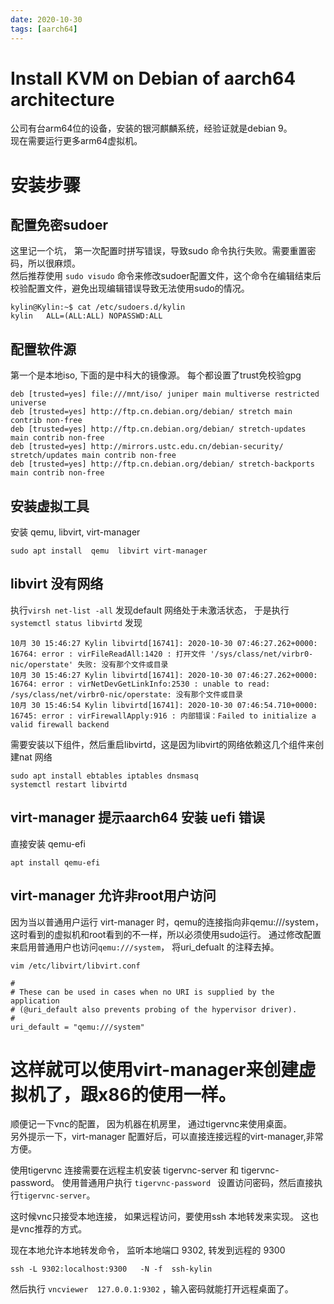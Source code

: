 ```yaml
---
date: 2020-10-30
tags: [aarch64]
---
```


# Install KVM on Debian of aarch64 architecture

公司有台arm64位的设备，安装的银河麒麟系统，经验证就是debian 9。  
现在需要运行更多arm64虚拟机。

# 安装步骤

## 配置免密sudoer 

这里记一个坑， 第一次配置时拼写错误，导致sudo 命令执行失败。需要重置密码，所以很麻烦。   
然后推荐使用 `sudo visudo` 命令来修改sudoer配置文件，这个命令在编辑结束后校验配置文件，避免出现编辑错误导致无法使用sudo的情况。  

```
kylin@Kylin:~$ cat /etc/sudoers.d/kylin 
kylin	ALL=(ALL:ALL) NOPASSWD:ALL
```

## 配置软件源 

第一个是本地iso, 下面的是中科大的镜像源。 每个都设置了trust免校验gpg

```
deb [trusted=yes] file:///mnt/iso/ juniper main multiverse restricted universe
deb [trusted=yes] http://ftp.cn.debian.org/debian/ stretch main contrib non-free
deb [trusted=yes] http://ftp.cn.debian.org/debian/ stretch-updates main contrib non-free
deb [trusted=yes] http://mirrors.ustc.edu.cn/debian-security/ stretch/updates main contrib non-free
deb [trusted=yes] http://ftp.cn.debian.org/debian/ stretch-backports main contrib non-free 
```

##  安装虚拟工具

安装 qemu, libvirt, virt-manager

```
sudo apt install  qemu  libvirt virt-manager
```

## libvirt 没有网络

执行`virsh net-list -all` 发现default 网络处于未激活状态， 于是执行 `systemctl status libvirtd` 发现

```
10月 30 15:46:27 Kylin libvirtd[16741]: 2020-10-30 07:46:27.262+0000: 16764: error : virFileReadAll:1420 : 打开文件 '/sys/class/net/virbr0-nic/operstate' 失败: 没有那个文件或目录
10月 30 15:46:27 Kylin libvirtd[16741]: 2020-10-30 07:46:27.262+0000: 16764: error : virNetDevGetLinkInfo:2530 : unable to read: /sys/class/net/virbr0-nic/operstate: 没有那个文件或目录
10月 30 15:46:54 Kylin libvirtd[16741]: 2020-10-30 07:46:54.710+0000: 16745: error : virFirewallApply:916 : 内部错误：Failed to initialize a valid firewall backend
```
需要安装以下组件，然后重启libvirtd，这是因为libvirt的网络依赖这几个组件来创建nat 网络

```
sudo apt install ebtables iptables dnsmasq
systemctl restart libvirtd
```

## virt-manager 提示aarch64 安装 uefi 错误

直接安装 qemu-efi
```
apt install qemu-efi
```

## virt-manager 允许非root用户访问

因为当以普通用户运行 virt-manager 时，qemu的连接指向非qemu:///system， 这时看到的虚拟机和root看到的不一样，所以必须使用sudo运行。
通过修改配置来启用普通用户也访问`qemu:///system`， 将uri_defualt 的注释去掉。

```
vim /etc/libvirt/libvirt.conf 

#
# These can be used in cases when no URI is supplied by the application
# (@uri_default also prevents probing of the hypervisor driver).
#
uri_default = "qemu:///system"
```


# 这样就可以使用virt-manager来创建虚拟机了，跟x86的使用一样。

顺便记一下vnc的配置， 因为机器在机房里， 通过tigervnc来使用桌面。  
另外提示一下，virt-manager 配置好后，可以直接连接远程的virt-manager,非常方便。

使用tigervnc 连接需要在远程主机安装 tigervnc-server 和 tigervnc-password。
使用普通用户执行 `tigervnc-password ` 设置访问密码，然后直接执行`tigervnc-server`。

这时候vnc只接受本地连接， 如果远程访问，要使用ssh 本地转发来实现。 这也是vnc推荐的方式。

现在本地允许本地转发命令， 监听本地端口 9302, 转发到远程的 9300
```
ssh -L 9302:localhost:9300   -N -f  ssh-kylin
```

然后执行 `vncviewer  127.0.0.1:9302` ，输入密码就能打开远程桌面了。


 
